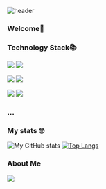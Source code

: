 
<!--
**eunjeong09/eunjeong09** is a ✨ _special_ ✨ repository because its `README.md` (this file) appears on your GitHub profile.

Here are some ideas to get you started:

- 🔭 I’m currently working on ...
- 🌱 I’m currently learning ...
- 👯 I’m looking to collaborate on ...
- 🤔 I’m looking for help with ...
- 💬 Ask me about ...
- 📫 How to reach me: ...
- 😄 Pronouns: ...
- ⚡ Fun fact: ...
-->
<div align='left'>
  
![header](https://capsule-render.vercel.app/api?type=waving&color=auto&height=150&section=header&text=Adam's%20GitHub&fontSize=30&animation=scaleIn)

### Welcome👋

<p></p>

### Technology Stack📚
<div align='left'>
  <p>
    <img src="https://img.shields.io/badge/HTML-E34F26?style=flat-square&logo=HTML5&logoColor=white"/> 
    <img src="https://img.shields.io/badge/CSS-1572B6?style=flat-square&logo=CSS3&logoColor=white"/> 
  </p>
  <p>
    <img src="https://img.shields.io/badge/Python-3776AB?style=flat-square&logo=Python&logoColor=white"/> 
    <img src="https://img.shields.io/badge/Django-092E20?style=flat-square&logo=Django&logoColor=white"/>    
  </p>
    <img src="https://img.shields.io/badge/AWS-232F3E?style=flat-square&logo=Amazon AWS&logoColor=white"/> 
    <img src="https://img.shields.io/badge/MySQL-4479A1?style=flat-square&logo=MySQL&logoColor=white"/> 

</div>
    
### ...


    
### My stats 🤓
  
![My GitHub stats](https://github-readme-stats.vercel.app/api?username=kdh92417&show_icons=true)
[![Top Langs](https://github-readme-stats.vercel.app/api/top-langs/?username=kdh92417&layout=compact)](https://github.com/anuraghazra/github-readme-stats)
  
### About Me
  <a href="https://velog.io/@wind1992"><img src="https://img.shields.io/badge/velog-1DBF73?style=flat-square&logo=Vimeo&logoColor=white"/></a>
</div>
